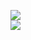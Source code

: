 [![](https://img.shields.io/badge/Made%20With-Github%20Spray-lightgrey.svg?style=for-the-badge&logo=github)](https://github.com/Annihil/github-spray#6683)  
[![](https://i.imgur.com/2DrTn0Z.gif)](https://github.com/Annihil/github-spray)
